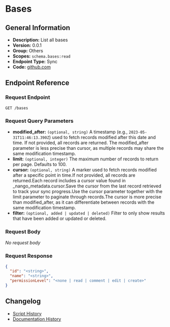 # Bases

## General Information

- **Description:** List all bases
- **Version:** 0.0.1
- **Group:** Others
- **Scopes:** `schema.bases:read`
- **Endpoint Type:** Sync
- **Code:** [github.com](https://github.com/NangoHQ/integration-templates/tree/main/integrations/airtable/syncs/bases.ts)


## Endpoint Reference

### Request Endpoint

`GET /bases`

### Request Query Parameters

- **modified_after:** `(optional, string)` A timestamp (e.g., `2023-05-31T11:46:13.390Z`) used to fetch records modified after this date and time. If not provided, all records are returned. The modified_after parameter is less precise than cursor, as multiple records may share the same modification timestamp.
- **limit:** `(optional, integer)` The maximum number of records to return per page. Defaults to 100.
- **cursor:** `(optional, string)` A marker used to fetch records modified after a specific point in time.If not provided, all records are returned.Each record includes a cursor value found in _nango_metadata.cursor.Save the cursor from the last record retrieved to track your sync progress.Use the cursor parameter together with the limit parameter to paginate through records.The cursor is more precise than modified_after, as it can differentiate between records with the same modification timestamp.
- **filter:** `(optional, added | updated | deleted)` Filter to only show results that have been added or updated or deleted.

### Request Body

_No request body_

### Request Response

```json
{
  "id": "<string>",
  "name": "<string>",
  "permissionLevel": "<none | read | comment | edit | create>"
}
```

## Changelog

- [Script History](https://github.com/NangoHQ/integration-templates/commits/main/integrations/airtable/syncs/bases.ts)
- [Documentation History](https://github.com/NangoHQ/integration-templates/commits/main/integrations/airtable/syncs/bases.md)

<!-- END  GENERATED CONTENT -->

